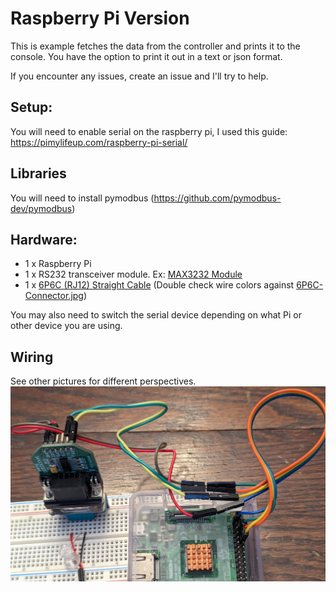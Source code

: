 # Raspberry Pi Version
This is example fetches the data from the controller and prints it to the console. You have the option to print it out in a text or json format.

If you encounter any issues, create an issue and I'll try to help.

## Setup:
You will need to enable serial on the raspberry pi, I used this guide: https://pimylifeup.com/raspberry-pi-serial/

## Libraries
You will need to install pymodbus (https://github.com/pymodbus-dev/pymodbus)

## Hardware:
- 1 x Raspberry Pi
- 1 x RS232 transceiver module. Ex: [MAX3232 Module](https://www.digikey.ca/en/products/detail/mikroelektronika/MIKROE-602/4495610)
- 1 x [6P6C (RJ12) Straight Cable](https://www.digikey.ca/en/products/detail/assmann-wsw-components/AT-S-26-6-6-B-7-R/1972588) (Double check wire colors against [6P6C-Connector.jpg](../6P6C-Connector.jpg))

You may also need to switch the serial device depending on what Pi or other device you are using.

## Wiring
See other pictures for different perspectives.
![RaspberryPi-Overview](./RaspberryPi-Overview.jpg)
